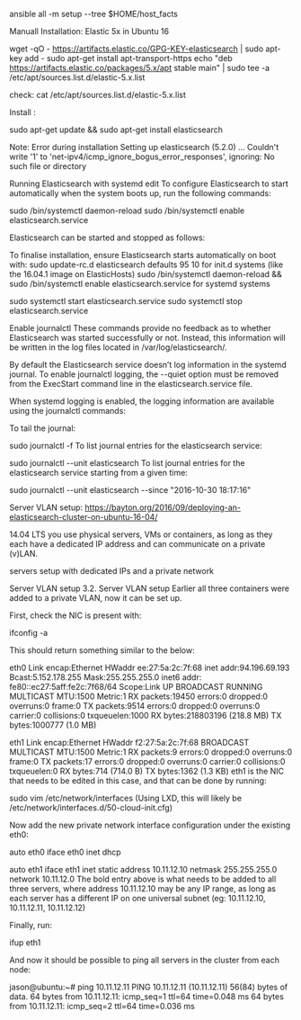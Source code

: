 ansible all -m setup --tree $HOME/host_facts

Manuall Installation: Elastic 5x in Ubuntu 16

wget -qO - https://artifacts.elastic.co/GPG-KEY-elasticsearch | sudo apt-key add -
sudo apt-get install apt-transport-https
echo "deb https://artifacts.elastic.co/packages/5.x/apt stable main" | sudo tee -a /etc/apt/sources.list.d/elastic-5.x.list

check:
cat /etc/apt/sources.list.d/elastic-5.x.list

Install :

sudo apt-get update && sudo apt-get install elasticsearch

Note:
Error during installation
Setting up elasticsearch (5.2.0) ...
Couldn't write '1' to 'net-ipv4/icmp_ignore_bogus_error_responses', ignoring: No such file or directory


Running Elasticsearch with systemd edit
To configure Elasticsearch to start automatically when the system boots up, run the following commands:

sudo /bin/systemctl daemon-reload
sudo /bin/systemctl enable elasticsearch.service

Elasticsearch can be started and stopped as follows:


To finalise installation, ensure Elasticsearch starts automatically on boot with:
sudo update-rc.d elasticsearch defaults 95 10 for init.d systems (like the 16.04.1 image on ElasticHosts)
sudo /bin/systemctl daemon-reload && sudo /bin/systemctl enable elasticsearch.service for systemd systems


sudo systemctl start elasticsearch.service
sudo systemctl stop elasticsearch.service

Enable journalctl
These commands provide no feedback as to whether Elasticsearch was started successfully or not. Instead, this information will be written in the log files located in /var/log/elasticsearch/.

By default the Elasticsearch service doesn’t log information in the systemd journal. To enable journalctl logging, the --quiet option must be removed from the ExecStart command line in the elasticsearch.service file.

When systemd logging is enabled, the logging information are available using the journalctl commands:

To tail the journal:

sudo journalctl -f
To list journal entries for the elasticsearch service:

sudo journalctl --unit elasticsearch
To list journal entries for the elasticsearch service starting from a given time:

sudo journalctl --unit elasticsearch --since  "2016-10-30 18:17:16"


Server VLAN setup:
https://bayton.org/2016/09/deploying-an-elasticsearch-cluster-on-ubuntu-16-04/

14.04 LTS  you use physical servers, VMs or containers, as long as they each have a dedicated IP address and can communicate on a private (v)LAN.

 servers setup with dedicated IPs and a private network
 
 Server VLAN setup
 3.2. Server VLAN setup
Earlier all three containers were added to a private VLAN, now it can be set up.

First, check the NIC is present with:

ifconfig -a

This should return something similar to the below:

eth0 Link encap:Ethernet HWaddr ee:27:5a:2c:7f:68
inet addr:94.196.69.193 Bcast:5.152.178.255 Mask:255.255.255.0
inet6 addr: fe80::ec27:5aff:fe2c:7f68/64 Scope:Link
UP BROADCAST RUNNING MULTICAST MTU:1500 Metric:1
RX packets:19450 errors:0 dropped:0 overruns:0 frame:0
TX packets:9514 errors:0 dropped:0 overruns:0 carrier:0
collisions:0 txqueuelen:1000
RX bytes:218803196 (218.8 MB) TX bytes:1000777 (1.0 MB)

eth1 Link encap:Ethernet HWaddr f2:27:5a:2c:7f:68
BROADCAST MULTICAST MTU:1500 Metric:1
RX packets:9 errors:0 dropped:0 overruns:0 frame:0
TX packets:17 errors:0 dropped:0 overruns:0 carrier:0
collisions:0 txqueuelen:0
RX bytes:714 (714.0 B) TX bytes:1362 (1.3 KB)
eth1 is the NIC that needs to be edited in this case, and that can be done by running:

sudo vim /etc/network/interfaces (Using LXD, this will likely be /etc/network/interfaces.d/50-cloud-init.cfg)

Now add the new private network interface configuration under the existing eth0:

auto eth0
iface eth0 inet dhcp

auto eth1
iface eth1 inet static
     address 10.11.12.10
     netmask 255.255.255.0
     network 10.11.12.0
The bold entry above is what needs to be added to all three servers, where address 10.11.12.10 may be any IP range, as long as each server has a different IP on one universal subnet (eg: 10.11.12.10, 10.11.12.11, 10.11.12.12)

Finally, run:

ifup eth1

And now it should be possible to ping all servers in the cluster from each node:

jason@ubuntu:~# ping 10.11.12.11
PING 10.11.12.11 (10.11.12.11) 56(84) bytes of data.
64 bytes from 10.11.12.11: icmp_seq=1 ttl=64 time=0.048 ms
64 bytes from 10.11.12.11: icmp_seq=2 ttl=64 time=0.036 ms

